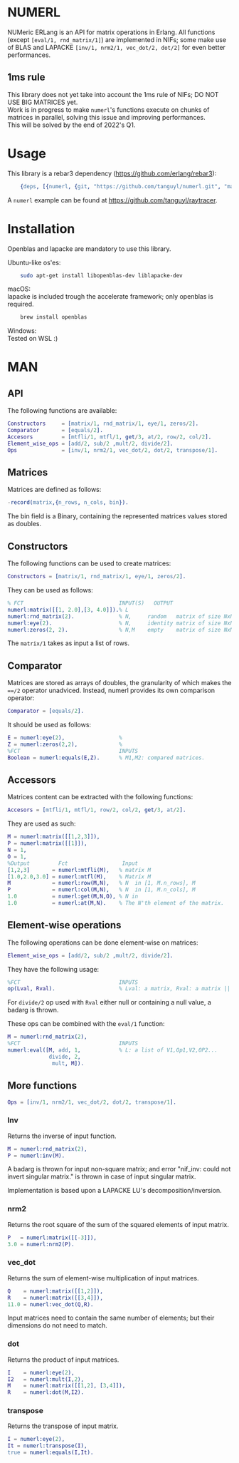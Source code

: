 # NUMERL

NUMeric ERLang is an API for matrix operations in Erlang. All functions (except ```[eval/1, rnd_matrix/1]```) are implemented in NIFs; some make use of BLAS and LAPACKE ```[inv/1, nrm2/1, vec_dot/2, dot/2]``` for even better performances.  

## 1ms rule
This library does not yet take into account the 1ms rule of NIFs; DO NOT USE BIG MATRICES yet.   
Work is in progress to make ```numerl```'s functions execute on chunks of matrices in parallel, solving this issue and improving performances.   
This will be solved by the end of 2022's Q1.

# Usage

This library is a rebar3 dependency (https://github.com/erlang/rebar3):

```erlang
    {deps, [{numerl, {git, "https://github.com/tanguyl/numerl.git", "master"}}]}.
```

A ```numerl``` example can be found at https://github.com/tanguyl/raytracer.

# Installation
Openblas and lapacke are mandatory to use this library. 

Ubuntu-like os'es:
```sh
    sudo apt-get install libopenblas-dev liblapacke-dev
```

macOS:   
lapacke is included trough the accelerate framework; only openblas is required.
```sh
    brew install openblas
```

Windows:   
Tested on WSL :)

# MAN
## API
The following functions are available:

```erlang
Constructors     = [matrix/1, rnd_matrix/1, eye/1, zeros/2].
Comparator       = [equals/2].
Accesors         = [mtfli/1, mtfl/1, get/3, at/2, row/2, col/2].
Element_wise_ops = [add/2, sub/2 ,mult/2, divide/2].
Ops              = [inv/1, nrm2/1, vec_dot/2, dot/2, transpose/1].
```

## Matrices
Matrices are defined as follows:

```erlang
-record(matrix,{n_rows, n_cols, bin}).
```
The bin field is a Binary, containing the represented matrices values stored as doubles.

## Constructors

The following functions can be used to create matrices:

```erlang
Constructors = [matrix/1, rnd_matrix/1, eye/1, zeros/2].
```

They can be used as follows:

```erlang                           
% FCT                              INPUT(S)   OUTPUT    
numerl:matrix([[1, 2.0],[3, 4.0]]).% L    
numerl:rnd_matrix(2).              % N,     random   matrix of size NxN.
numerl:eye(2).                     % N,     identity matrix of size NxN.
numerl:zeros(2, 2).                % N,M    empty    matrix of size NxM.
```

The ```matrix/1``` takes as input a list of rows.

## Comparator

Matrices are stored as arrays of doubles, the granularity of which makes the ```==/2``` operator unadviced. Instead, numerl provides its own comparison operator:

```erlang
Comparator = [equals/2].
```

It should be used as follows:

```erlang                                    
E = numerl:eye(2),                 %
Z = numerl:zeros(2,2),             %
%FCT                               INPUTS
Boolean = numerl:equals(E,Z).      % M1,M2: compared matrices.
```

## Accessors
Matrices content can be extracted with the following functions:
```erlang
Accesors = [mtfli/1, mtfl/1, row/2, col/2, get/3, at/2].
```

They are used as such:
```erlang                             
M = numerl:matrix([[1,2,3]]),
P = numerl:matrix([[1]]),   
N = 1,                             
O = 1,                             
%Output         Fct                 Input
[1,2,3]       = numerl:mtfli(M),   % matrix M
[1.0,2.0,3.0] = numerl:mtfl(M),    % Matrix M
M             = numerl:row(M,N),   % N  in [1, M.n_rows], M
P             = numerl:col(M,N),   % N  in [1, M.n_cols], M
1.0           = numerl:get(M,N,O), % N in
1.0           = numerl:at(M,N).    % The N'th element of the matrix.
```

## Element-wise operations
The following operations can be done element-wise on matrices:

```erlang
Element_wise_ops = [add/2, sub/2 ,mult/2, divide/2].
```

They have the following usage:

```erlang
%FCT                               INPUTS
op(Lval, Rval).                    % Lval: a matrix, Rval: a matrix || a number
```

For ``` divide/2 ``` op used with ``` Rval ``` either null or containing a null value, a badarg is thrown.   

These ops can be combined with the ``` eval/1 ``` function:

```erlang
M = numerl:rnd_matrix(2),
%FCT                               INPUTS
numerl:eval([M, add, 1,            % L: a list of V1,Op1,V2,OP2...
             divide, 2,
              mult, M]).
```

## More functions

```erlang
Ops = [inv/1, nrm2/1, vec_dot/2, dot/2, transpose/1].
```

### Inv

Returns the inverse of input function.
```erlang
M = numerl:rnd_matrix(2),
P = numerl:inv(M).
```
A badarg is thrown for input non-square matrix; and error "nif_inv: could not invert singular matrix." is thrown in case of input singular matrix.   

Implementation is based upon a LAPACKE LU's decomposition/inversion.

### nrm2
 Returns the root square of the sum of the squared elements of input matrix.
 ```erlang
P   = numerl:matrix([[-3]]),
3.0 = numerl:nrm2(P).
```

### vec_dot
 Returns the sum of element-wise multiplication of input matrices.
 ```erlang
Q    = numerl:matrix([[1,2]]),
R    = numerl:matrix([[3,4]]),
11.0 = numerl:vec_dot(Q,R).
```
Input matrices need to contain the same number of elements; but their dimensions do not need to match.

### dot
Returns the product of input matrices. 
 ```erlang
I    = numerl:eye(2),
I2   = numerl:mult(I,2),
M    = numerl:matrix([[1,2], [3,4]]),
R    = numerl:dot(M,I2).
```

### transpose
Returns the transpose of input matrix.
```erlang
I = numerl:eye(2),
It = numerl:transpose(I),
true = numerl:equals(I,It).
```
